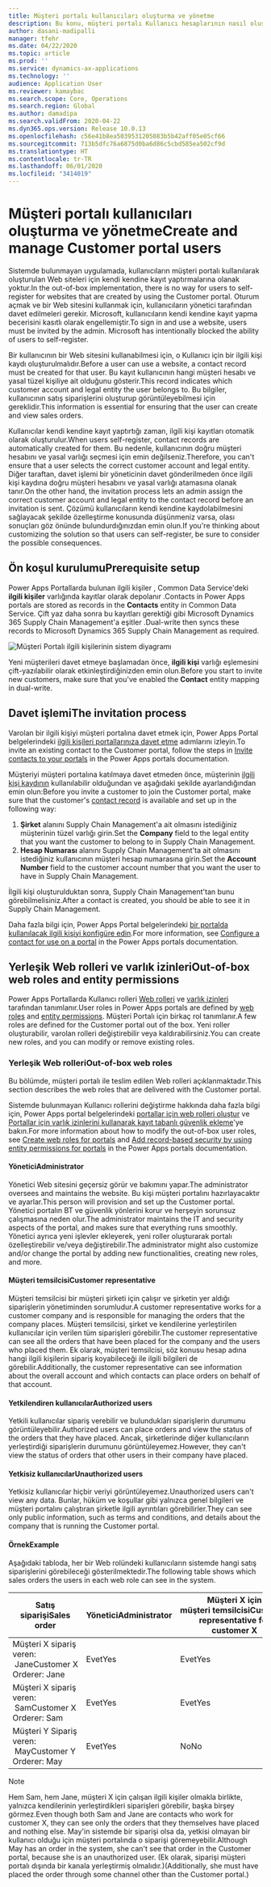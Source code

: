 ```yaml
---
title: Müşteri portalı kullanıcıları oluşturma ve yönetme
description: Bu konu, müşteri portalı Kullanıcı hesaplarının nasıl oluşturulacağını ve bunların izinlerinin nasıl ayarlanacağını açıklar.
author: dasani-madipalli
manager: tfehr
ms.date: 04/22/2020
ms.topic: article
ms.prod: ''
ms.service: dynamics-ax-applications
ms.technology: ''
audience: Application User
ms.reviewer: kamaybac
ms.search.scope: Core, Operations
ms.search.region: Global
ms.author: damadipa
ms.search.validFrom: 2020-04-22
ms.dyn365.ops.version: Release 10.0.13
ms.openlocfilehash: c56e41b8ea5039531205083b5b42aff05e05cf66
ms.sourcegitcommit: 713b5dfc76a6875d0ba6d86c5cbd585ea502cf9d
ms.translationtype: HT
ms.contentlocale: tr-TR
ms.lasthandoff: 06/01/2020
ms.locfileid: "3414019"
---
```

# <a name="create-and-manage-customer-portal-users"></a><span data-ttu-id="c97fb-103">Müşteri portalı kullanıcıları oluşturma ve yönetme</span><span class="sxs-lookup"><span data-stu-id="c97fb-103">Create and manage Customer portal users</span></span>

<span data-ttu-id="c97fb-104">Sistemde bulunmayan uygulamada, kullanıcıların müşteri portalı kullanılarak oluşturulan Web siteleri için kendi kendine kayıt yaptırmalarına olanak yoktur.</span><span class="sxs-lookup"><span data-stu-id="c97fb-104">In the out-of-box implementation, there is no way for users to self-register for websites that are created by using the Customer portal.</span></span> <span data-ttu-id="c97fb-105">Oturum açmak ve bir Web sitesini kullanmak için, kullanıcıların yönetici tarafından davet edilmeleri gerekir. Microsoft, kullanıcıların kendi kendine kayıt yapma becerisini kasıtlı olarak engellemiştir.</span><span class="sxs-lookup"><span data-stu-id="c97fb-105">To sign in and use a website, users must be invited by the admin. Microsoft has intentionally blocked the ability of users to self-register.</span></span>

<span data-ttu-id="c97fb-106">Bir kullanıcının bir Web sitesini kullanabilmesi için, o Kullanıcı için bir ilgili kişi kaydı oluşturulmalıdır.</span><span class="sxs-lookup"><span data-stu-id="c97fb-106">Before a user can use a website, a contact record must be created for that user.</span></span> <span data-ttu-id="c97fb-107">Bu kayıt kullanıcının hangi müşteri hesabı ve yasal tüzel kişiliye ait olduğunu gösterir.</span><span class="sxs-lookup"><span data-stu-id="c97fb-107">This record indicates which customer account and legal entity the user belongs to.</span></span> <span data-ttu-id="c97fb-108">Bu bilgiler, kullanıcının satış siparişlerini oluşturup görüntüleyebilmesi için gereklidir.</span><span class="sxs-lookup"><span data-stu-id="c97fb-108">This information is essential for ensuring that the user can create and view sales orders.</span></span>

<span data-ttu-id="c97fb-109">Kullanıcılar kendi kendine kayıt yaptırtığı zaman, ilgili kişi kayıtları otomatik olarak oluşturulur.</span><span class="sxs-lookup"><span data-stu-id="c97fb-109">When users self-register, contact records are automatically created for them.</span></span> <span data-ttu-id="c97fb-110">Bu nedenle, kullanıcının doğru müşteri hesabını ve yasal varlığı seçmesi için emin değilseniz.</span><span class="sxs-lookup"><span data-stu-id="c97fb-110">Therefore, you can't ensure that a user selects the correct customer account and legal entity.</span></span> <span data-ttu-id="c97fb-111">Diğer taraftan, davet işlemi bir yöneticinin davet gönderilmeden önce ilgili kişi kaydına doğru müşteri hesabını ve yasal varlığı atamasına olanak tanır.</span><span class="sxs-lookup"><span data-stu-id="c97fb-111">On the other hand, the invitation process lets an admin assign the correct customer account and legal entity to the contact record before an invitation is sent.</span></span> <span data-ttu-id="c97fb-112">Çözümü kullanıcıların kendi kendine kaydolabilmesini sağlayacak şekilde özelleştirme konusunda düşünmeniz varsa, olası sonuçları göz önünde bulundurdığınızdan emin olun.</span><span class="sxs-lookup"><span data-stu-id="c97fb-112">If you're thinking about customizing the solution so that users can self-register, be sure to consider the possible consequences.</span></span>

## <a name="prerequisite-setup"></a><span data-ttu-id="c97fb-113">Ön koşul kurulumu</span><span class="sxs-lookup"><span data-stu-id="c97fb-113">Prerequisite setup</span></span>

<span data-ttu-id="c97fb-114">Power Apps Portallarda bulunan ilgili kişiler , Common Data Service'deki **ilgili kişiler** varlığında kayıtlar olarak depolanır .</span><span class="sxs-lookup"><span data-stu-id="c97fb-114">Contacts in Power Apps portals are stored as records in the **Contacts** entity in Common Data Service.</span></span> <span data-ttu-id="c97fb-115">Çift yaz daha sonra bu kayıtları gerektiği gibi Microsoft Dynamics 365 Supply Chain Management'a eşitler .</span><span class="sxs-lookup"><span data-stu-id="c97fb-115">Dual-write then syncs these records to Microsoft Dynamics 365 Supply Chain Management as required.</span></span>

![![Müşteri Portalı ilgili kişilerinin sistem diyagramı](media/customer-portal-contacts.png "Müşteri Portalı ilgili kişilerinin sistem diyagramı")](media/customer-portal-contacts.png "System diagram for Customer portal contacts")

<span data-ttu-id="c97fb-117">Yeni müşterileri davet etmeye başlamadan önce, **ilgili kişi** varlığı eşlemesini çift-yazılabilir olarak etkinleştirdiğinizden emin olun.</span><span class="sxs-lookup"><span data-stu-id="c97fb-117">Before you start to invite new customers, make sure that you've enabled the **Contact** entity mapping in dual-write.</span></span>

## <a name="the-invitation-process"></a><span data-ttu-id="c97fb-118">Davet işlemi</span><span class="sxs-lookup"><span data-stu-id="c97fb-118">The invitation process</span></span>

<span data-ttu-id="c97fb-119">Varolan bir ilgili kişiyi müşteri portalına davet etmek için, Power Apps Portal belgelerindeki [ilgili kişileri portallarınıza davet etme](https://docs.microsoft.com/powerapps/maker/portals/configure/invite-contacts) adımlarını izleyin.</span><span class="sxs-lookup"><span data-stu-id="c97fb-119">To invite an existing contact to the Customer portal, follow the steps in [Invite contacts to your portals](https://docs.microsoft.com/powerapps/maker/portals/configure/invite-contacts) in the Power Apps portals documentation.</span></span>

<span data-ttu-id="c97fb-120">Müşteriyi müşteri portalına katılmaya davet etmeden önce, müşterinin [ilgili kişi kaydının](https://docs.microsoft.com/powerapps/maker/portals/configure/configure-contacts) kullanılabilir olduğundan ve aşağıdaki şekilde ayarlandığından emin olun:</span><span class="sxs-lookup"><span data-stu-id="c97fb-120">Before you invite a customer to join the Customer portal, make sure that the customer's [contact record](https://docs.microsoft.com/powerapps/maker/portals/configure/configure-contacts) is available and set up in the following way:</span></span>

1. <span data-ttu-id="c97fb-121">**Şirket** alanını Supply Chain Management'a ait olmasını istediğiniz müşterinin tüzel varlığı girin.</span><span class="sxs-lookup"><span data-stu-id="c97fb-121">Set the **Company** field to the legal entity that you want the customer to belong to in Supply Chain Management.</span></span>
2. <span data-ttu-id="c97fb-122">**Hesap Numarası** alanını Supply Chain Management'ta ait olmasını istediğiniz kullanıcının müşteri hesap numarasına girin.</span><span class="sxs-lookup"><span data-stu-id="c97fb-122">Set the **Account Number** field to the customer account number that you want the user to have in Supply Chain Management.</span></span>

<span data-ttu-id="c97fb-123">İlgili kişi oluşturulduktan sonra, Supply Chain Management'tan bunu görebilmelisiniz.</span><span class="sxs-lookup"><span data-stu-id="c97fb-123">After a contact is created, you should be able to see it in Supply Chain Management.</span></span>

<span data-ttu-id="c97fb-124">Daha fazla bilgi için, Power Apps Portal belgelerindeki [bir portalda kullanılacak ilgili kişiyi konfigüre edin](https://docs.microsoft.com/powerapps/maker/portals/configure/configure-contacts).</span><span class="sxs-lookup"><span data-stu-id="c97fb-124">For more information, see [Configure a contact for use on a portal](https://docs.microsoft.com/powerapps/maker/portals/configure/configure-contacts) in the Power Apps portals documentation.</span></span>

## <a name="out-of-box-web-roles-and-entity-permissions"></a><span data-ttu-id="c97fb-125">Yerleşik Web rolleri ve varlık izinleri</span><span class="sxs-lookup"><span data-stu-id="c97fb-125">Out-of-box web roles and entity permissions</span></span>

<span data-ttu-id="c97fb-126">Power Apps Portallarda Kullanıcı rolleri [Web rolleri](https://docs.microsoft.com/powerapps/maker/portals/configure/create-web-roles) ve [varlık izinleri](https://docs.microsoft.com/powerapps/maker/portals/configure/assign-entity-permissions) tarafından tanımlanır.</span><span class="sxs-lookup"><span data-stu-id="c97fb-126">User roles in Power Apps portals are defined by [web roles](https://docs.microsoft.com/powerapps/maker/portals/configure/create-web-roles) and [entity permissions](https://docs.microsoft.com/powerapps/maker/portals/configure/assign-entity-permissions).</span></span> <span data-ttu-id="c97fb-127">Müşteri Portalı için birkaç rol tanımlanır.</span><span class="sxs-lookup"><span data-stu-id="c97fb-127">A few roles are defined for the Customer portal out of the box.</span></span> <span data-ttu-id="c97fb-128">Yeni roller oluşturabilir, varolan rolleri değiştirebilir veya kaldırabilirsiniz.</span><span class="sxs-lookup"><span data-stu-id="c97fb-128">You can create new roles, and you can modify or remove existing roles.</span></span>

### <a name="out-of-box-web-roles"></a><span data-ttu-id="c97fb-129">Yerleşik Web rolleri</span><span class="sxs-lookup"><span data-stu-id="c97fb-129">Out-of-box web roles</span></span>

<span data-ttu-id="c97fb-130">Bu bölümde, müşteri portalı ile teslim edilen Web rolleri açıklanmaktadır.</span><span class="sxs-lookup"><span data-stu-id="c97fb-130">This section describes the web roles that are delivered with the Customer portal.</span></span>

<span data-ttu-id="c97fb-131">Sistemde bulunmayan Kullanıcı rollerini değiştirme hakkında daha fazla bilgi için, Power Apps portal belgelerindeki [portallar için web rolleri oluştur](https://docs.microsoft.com/powerapps/maker/portals/configure/create-web-roles) ve [Portallar için varlık izinlerini kullanarak kayıt tabanlı güvenlik ekleme](https://docs.microsoft.com/powerapps/maker/portals/configure/assign-entity-permissions)'ye bakın.</span><span class="sxs-lookup"><span data-stu-id="c97fb-131">For more information about how to modify the out-of-box user roles, see [Create web roles for portals](https://docs.microsoft.com/powerapps/maker/portals/configure/create-web-roles) and [Add record-based security by using entity permissions for portals](https://docs.microsoft.com/powerapps/maker/portals/configure/assign-entity-permissions) in the Power Apps portals documentation.</span></span>

#### <a name="administrator"></a><span data-ttu-id="c97fb-132">Yönetici</span><span class="sxs-lookup"><span data-stu-id="c97fb-132">Administrator</span></span>

<span data-ttu-id="c97fb-133">Yönetici Web sitesini geçersiz görür ve bakımını yapar.</span><span class="sxs-lookup"><span data-stu-id="c97fb-133">The administrator oversees and maintains the website.</span></span> <span data-ttu-id="c97fb-134">Bu kişi müşteri portalını hazırlayacaktır ve ayarlar.</span><span class="sxs-lookup"><span data-stu-id="c97fb-134">This person will provision and set up the Customer portal.</span></span> <span data-ttu-id="c97fb-135">Yönetici portalın BT ve güvenlik yönlerini korur ve herşeyin sorunsuz çalışmasına neden olur.</span><span class="sxs-lookup"><span data-stu-id="c97fb-135">The administrator maintains the IT and security aspects of the portal, and makes sure that everything runs smoothly.</span></span> <span data-ttu-id="c97fb-136">Yönetici ayrıca yeni işlevler ekleyerek, yeni roller oluşturarak portalı özelleştirebilir ve/veya değiştirebilir.</span><span class="sxs-lookup"><span data-stu-id="c97fb-136">The administrator might also customize and/or change the portal by adding new functionalities, creating new roles, and more.</span></span>

#### <a name="customer-representative"></a><span data-ttu-id="c97fb-137">Müşteri temsilcisi</span><span class="sxs-lookup"><span data-stu-id="c97fb-137">Customer representative</span></span>

<span data-ttu-id="c97fb-138">Müşteri temsilcisi bir müşteri şirketi için çalışır ve şirketin yer aldığı siparişlerin yönetiminden sorumludur.</span><span class="sxs-lookup"><span data-stu-id="c97fb-138">A customer representative works for a customer company and is responsible for managing the orders that the company places.</span></span> <span data-ttu-id="c97fb-139">Müşteri temsilcisi, şirket ve kendilerine yerleştirilen kullanıcılar için verilen tüm siparişleri görebilir.</span><span class="sxs-lookup"><span data-stu-id="c97fb-139">The customer representative can see all the orders that have been placed for the company and the users who placed them.</span></span> <span data-ttu-id="c97fb-140">Ek olarak, müşteri temsilcisi, söz konusu hesap adına hangi ilgili kişilerin sipariş koyabileceği ile ilgili bilgileri de görebilir.</span><span class="sxs-lookup"><span data-stu-id="c97fb-140">Additionally, the customer representative can see information about the overall account and which contacts can place orders on behalf of that account.</span></span>

#### <a name="authorized-users"></a><span data-ttu-id="c97fb-141">Yetkilendiren kullanıcılar</span><span class="sxs-lookup"><span data-stu-id="c97fb-141">Authorized users</span></span>

<span data-ttu-id="c97fb-142">Yetkili kullanıcılar sipariş verebilir ve bulundukları siparişlerin durumunu görüntüleyebilir.</span><span class="sxs-lookup"><span data-stu-id="c97fb-142">Authorized users can place orders and view the status of the orders that they have placed.</span></span> <span data-ttu-id="c97fb-143">Ancak, şirketlerinde diğer kullanıcıların yerleştirdiği siparişlerin durumunu görüntüleyemez.</span><span class="sxs-lookup"><span data-stu-id="c97fb-143">However, they can't view the status of orders that other users in their company have placed.</span></span>

#### <a name="unauthorized-users"></a><span data-ttu-id="c97fb-144">Yetkisiz kullanıcılar</span><span class="sxs-lookup"><span data-stu-id="c97fb-144">Unauthorized users</span></span>

<span data-ttu-id="c97fb-145">Yetkisiz kullanıcılar hiçbir veriyi görüntüleyemez.</span><span class="sxs-lookup"><span data-stu-id="c97fb-145">Unauthorized users can't view any data.</span></span> <span data-ttu-id="c97fb-146">Bunlar, hüküm ve koşullar gibi yalnızca genel bilgileri ve müşteri portalını çalıştıran şirketle ilgili ayrıntıları görebilirler.</span><span class="sxs-lookup"><span data-stu-id="c97fb-146">They can see only public information, such as terms and conditions, and details about the company that is running the Customer portal.</span></span>

#### <a name="example"></a><span data-ttu-id="c97fb-147">Örnek</span><span class="sxs-lookup"><span data-stu-id="c97fb-147">Example</span></span>

<span data-ttu-id="c97fb-148">Aşağıdaki tabloda, her bir Web rolündeki kullanıcıların sistemde hangi satış siparişlerini görebileceği gösterilmektedir.</span><span class="sxs-lookup"><span data-stu-id="c97fb-148">The following table shows which sales orders the users in each web role can see in the system.</span></span>

| <span data-ttu-id="c97fb-149">Satış siparişi</span><span class="sxs-lookup"><span data-stu-id="c97fb-149">Sales order</span></span> | <span data-ttu-id="c97fb-150">Yönetici</span><span class="sxs-lookup"><span data-stu-id="c97fb-150">Administrator</span></span> | <span data-ttu-id="c97fb-151">Müşteri X için müşteri&nbsp;temsilcisi</span><span class="sxs-lookup"><span data-stu-id="c97fb-151">Customer representative for customer&nbsp;X</span></span> | <span data-ttu-id="c97fb-152">Yetkilendiren kullanıcı: Jane</span><span class="sxs-lookup"><span data-stu-id="c97fb-152">Authorized user: Jane</span></span> | <span data-ttu-id="c97fb-153">Yetkilendiren kullanıcı: Sam</span><span class="sxs-lookup"><span data-stu-id="c97fb-153">Authorized user: Sam</span></span> | <span data-ttu-id="c97fb-154">Yetkisiz kullanıcı: May</span><span class="sxs-lookup"><span data-stu-id="c97fb-154">Unauthorized user: May</span></span> |
|---|---|---|---|---|---|
| <span data-ttu-id="c97fb-155">Müşteri&nbsp;X sipariş veren: &nbsp;Jane</span><span class="sxs-lookup"><span data-stu-id="c97fb-155">Customer&nbsp;X Orderer:&nbsp;Jane</span></span> | <span data-ttu-id="c97fb-156">Evet</span><span class="sxs-lookup"><span data-stu-id="c97fb-156">Yes</span></span> | <span data-ttu-id="c97fb-157">Evet</span><span class="sxs-lookup"><span data-stu-id="c97fb-157">Yes</span></span> | <span data-ttu-id="c97fb-158">Evet</span><span class="sxs-lookup"><span data-stu-id="c97fb-158">Yes</span></span> | <span data-ttu-id="c97fb-159">No</span><span class="sxs-lookup"><span data-stu-id="c97fb-159">No</span></span> | <span data-ttu-id="c97fb-160">No</span><span class="sxs-lookup"><span data-stu-id="c97fb-160">No</span></span> |
| <span data-ttu-id="c97fb-161">Müşteri&nbsp;X sipariş veren: &nbsp;Sam</span><span class="sxs-lookup"><span data-stu-id="c97fb-161">Customer&nbsp;X Orderer:&nbsp;Sam</span></span> | <span data-ttu-id="c97fb-162">Evet</span><span class="sxs-lookup"><span data-stu-id="c97fb-162">Yes</span></span> | <span data-ttu-id="c97fb-163">Evet</span><span class="sxs-lookup"><span data-stu-id="c97fb-163">Yes</span></span> | <span data-ttu-id="c97fb-164">No</span><span class="sxs-lookup"><span data-stu-id="c97fb-164">No</span></span> | <span data-ttu-id="c97fb-165">Evet</span><span class="sxs-lookup"><span data-stu-id="c97fb-165">Yes</span></span> | <span data-ttu-id="c97fb-166">No</span><span class="sxs-lookup"><span data-stu-id="c97fb-166">No</span></span> |
| <span data-ttu-id="c97fb-167">Müşteri&nbsp;Y Sipariş veren: &nbsp;May</span><span class="sxs-lookup"><span data-stu-id="c97fb-167">Customer&nbsp;Y Orderer:&nbsp;May</span></span> | <span data-ttu-id="c97fb-168">Evet</span><span class="sxs-lookup"><span data-stu-id="c97fb-168">Yes</span></span> | <span data-ttu-id="c97fb-169">No</span><span class="sxs-lookup"><span data-stu-id="c97fb-169">No</span></span> | <span data-ttu-id="c97fb-170">No</span><span class="sxs-lookup"><span data-stu-id="c97fb-170">No</span></span> | <span data-ttu-id="c97fb-171">No</span><span class="sxs-lookup"><span data-stu-id="c97fb-171">No</span></span> | <span data-ttu-id="c97fb-172">No</span><span class="sxs-lookup"><span data-stu-id="c97fb-172">No</span></span> |

> [!NOTE]
> <span data-ttu-id="c97fb-173">Hem Sam, hem Jane, müşteri X için çalışan ilgili kişiler olmakla birlikte, yalnızca kendilerinin yerleştirdikleri siparişleri görebilir, başka birşey görmez.</span><span class="sxs-lookup"><span data-stu-id="c97fb-173">Even though both Sam and Jane are contacts who work for customer X, they can see only the orders that they themselves have placed and nothing else.</span></span> <span data-ttu-id="c97fb-174">May'in sistemde bir siparişi olsa da, yetkisi olmayan bir kullanıcı olduğu için müşteri portalında o siparişi göremeyebilir.</span><span class="sxs-lookup"><span data-stu-id="c97fb-174">Although May has an order in the system, she can't see that order in the Customer portal, because she is an unauthorized user.</span></span> <span data-ttu-id="c97fb-175">(Ek olarak, siparişi müşteri portalı dışında bir kanala yerleştirmiş olmalıdır.)</span><span class="sxs-lookup"><span data-stu-id="c97fb-175">(Additionally, she must have placed the order through some channel other than the Customer portal.)</span></span>
